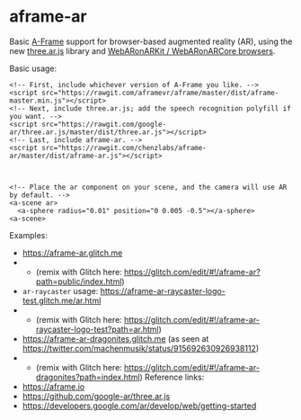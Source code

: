 # aframe-ar
Basic [A-Frame](https://aframe.io) support for browser-based augmented reality (AR), using the new [three.ar.js](https://github.com/google-ar/three.ar.js) library and [WebARonARKit / WebARonARCore browsers](https://developers.google.com/ar/develop/web/getting-started).

Basic usage:
```
<!-- First, include whichever version of A-Frame you like. -->
<script src="https://rawgit.com/aframevr/aframe/master/dist/aframe-master.min.js"></script>
<!-- Next, include three.ar.js; add the speech recognition polyfill if you want. -->
<script src="https://rawgit.com/google-ar/three.ar.js/master/dist/three.ar.js"></script>
<!-- Last, include aframe-ar. -->
<script src="https://rawgit.com/chenzlabs/aframe-ar/master/dist/aframe-ar.js"></script>



<!-- Place the ar component on your scene, and the camera will use AR by default. -->
<a-scene ar>
  <a-sphere radius="0.01" position="0 0.005 -0.5"></a-sphere>
<a-scene>  
```

Examples:
- https://aframe-ar.glitch.me
- - (remix with Glitch here: https://glitch.com/edit/#!/aframe-ar?path=public/index.html)
- `ar-raycaster` usage: https://aframe-ar-raycaster-logo-test.glitch.me/ar.html
- - (remix with Glitch here: https://glitch.com/edit/#!/aframe-ar-raycaster-logo-test?path=ar.html)
- https://aframe-ar-dragonites.glitch.me (as seen at https://twitter.com/machenmusik/status/915692630926938112)
- - (remix with Glitch here: https://glitch.com/edit/#!/aframe-ar-dragonites?path=index.html)
Reference links:
- https://aframe.io
- https://github.com/google-ar/three.ar.js
- https://developers.google.com/ar/develop/web/getting-started
